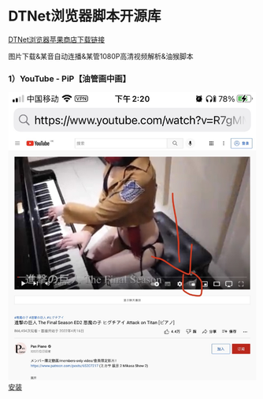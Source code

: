 # DTNet浏览器脚本开源库
[DTNet浏览器苹果商店下载链接](https://apps.apple.com/us/app/dtnet-desktop-browser/id1622378712)

图片下载&某音自动连播&某管1080P高清视频解析&油猴脚本

### 1）YouTube - PiP【油管画中画】

![Youtube-PiP](IMG_4797.jpg)
[安装](https://raw.githubusercontent.com/zoePro/DTNet-User-Scripts/main/YouTube-PiP.js)
